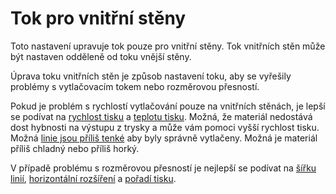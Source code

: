 Tok pro vnitřní stěny
====
Toto nastavení upravuje tok pouze pro vnitřní stěny. Tok vnitřních stěn může být nastaven odděleně od toku vnější stěny.

Úprava toku vnitřních stěn je způsob nastavení toku, aby se vyřešily problémy s vytlačovacím tokem nebo rozměrovou přesností.

Pokud je problém s rychlostí vytlačování pouze na vnitřních stěnách, je lepší se podívat na [rychlost tisku](../speed/speed_wall_x.md) a [teplotu tisku](material_print_temperature.md). Možná, že materiál nedostává dost hybnosti na výstupu z trysky a může vám pomoci vyšší rychlost tisku. Možná [linie jsou příliš tenké](../resolution/wall_line_width_x.md) aby byly správně vytlačeny. Možná je materiál příliš chladný nebo příliš horký.

V případě problému s rozměrovou přesností je nejlepší se podívat na [šířku linií](../resolution/wall_line_width_x.md), [horizontální rozšíření](../shell/xy_offset.md) a [pořadí tisku](../shell/outer_inset_first.md).